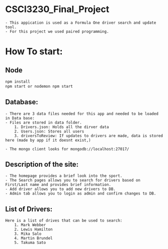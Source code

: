 # CSCI3230_Final_Project
    - This appication is used as a Formula One driver search and update tool.
    - For this project we used paired programming.

# How To start:

## Node
```bash
npm install
npm start or nodemon npm start
```

## Database:
    - There are 3 data files needed for this app and needed to be loaded in Data base:
    - Files are stored in data folder.
        1. Drivers.json: Holds all the dirver data
        2. Users.json: Stores all users
        3. driversToReview: If updates to drivers are made, data is stored here (made by app if it doesnt exist,)
    
    - The mongo client looks for mongodb://localhost:27017/

## Description of the site:
    - The homepage provides a brief look into the sport.
    - The Search pages allows you to search for drivers based on First/Last name and provides brief information.
    - Add driver allows you to add new drivers to DB.
    - Admin tab allows you to login as admin and confirm changes to DB.

## List of Drivers:
    Here is a list of drives that can be used to search:
        1. Mark Webber
        2. Lewis Hamilton
        3. Mika Salo
        4. Martin Brundel
        5. Takuma Sato

